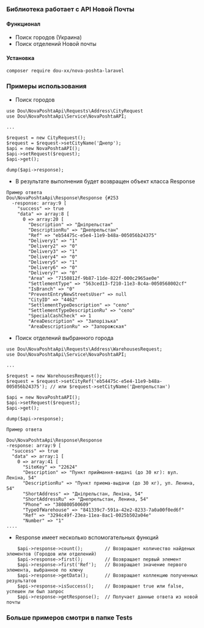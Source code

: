 ### Библиотека работает с API Новой Почты
#### Функционал
- Поиск городов (Украина)
- Поиск отделений Новой почты

#### Установка
``` composer require dou-xx/nova-poshta-laravel ```

### Примеры использования
- Поиск городов
```
use Dou\NovaPoshtaApi\Requests\Address\CityRequest
use Dou\NovaPoshtaApi\Service\NovaPoshtaAPI;

...

$request = new CityRequest();
$request = $request->setCityName('Днепр');
$api = new NovaPoshtaAPI();
$api->setRequest($request);
$api->get();

dump($api->response);
```
- В результате выполнения будет возвращен объект класса Response
```
Пример ответа
Dou\NovaPoshtaApi\Response\Response {#253
  -response: array:9 [
    "success" => true
    "data" => array:8 [
      0 => array:20 [
        "Description" => "Дніпрельстан"
        "DescriptionRu" => "Днепрельстан"
        "Ref" => "eb54475c-e5e4-11e9-b48a-005056b24375"
        "Delivery1" => "1"
        "Delivery2" => "0"
        "Delivery3" => "1"
        "Delivery4" => "0"
        "Delivery5" => "1"
        "Delivery6" => "0"
        "Delivery7" => "0"
        "Area" => "7150812f-9b87-11de-822f-000c2965ae0e"
        "SettlementType" => "563ced13-f210-11e3-8c4a-0050568002cf"
        "IsBranch" => "0"
        "PreventEntryNewStreetsUser" => null
        "CityID" => "4462"
        "SettlementTypeDescription" => "село"
        "SettlementTypeDescriptionRu" => "село"
        "SpecialCashCheck" => 1
        "AreaDescription" => "Запорізька"
        "AreaDescriptionRu" => "Запорожская"
```
- Поиск отделений выбранного города

```angular2html
use Dou\NovaPoshtaApi\Requests\Address\WarehousesRequest;
use Dou\NovaPoshtaApi\Service\NovaPoshtaAPI;

...

$request = new WarehousesRequest();
$request = $request->setCityRef('eb54475c-e5e4-11e9-b48a-005056b24375'); // или $request->setCityName('Днепрельстан')

$api = new NovaPoshtaAPI();
$api->setRequest($request);
$api->get();

dump($api->response);
```
```angular2html
Пример ответа

Dou\NovaPoshtaApi\Response\Response
-response: array:9 [
  "success" => true
  "data" => array:1 [
    0 => array:41 [
      "SiteKey" => "22624"
      "Description" => "Пункт приймання-видачі (до 30 кг): вул. Леніна, 54"
      "DescriptionRu" => "Пункт приема-выдачи (до 30 кг), ул. Ленина, 54"
      "ShortAddress" => "Дніпрельстан, Леніна, 54"
      "ShortAddressRu" => "Днепрельстан, Ленина, 54"
      "Phone" => "380800500609"
      "TypeOfWarehouse" => "841339c7-591a-42e2-8233-7a0a00f0ed6f"
      "Ref" => "3294c49f-23ea-11ea-8ac1-0025b502a04e"
      "Number" => "1"
....
```

- Response имеет несколько вспомогательных функций
```
    $api->response->count();        // Возвращает количество найденых элементов (Городов или отделений)
    $api->response->first();        // Возвращает первый элемент
    $api->response->first('Ref');   // Возвращает значение первого элемента, выбранное по ключу
    $api->response->getData();      // Возвращает коллекцию полученных результатов
    $api->response->isSuccess();    // Возвращает true или false, успешен ли был запрос
    $api->response->getResponse();  // Получает данные ответа из новой почты
```

### Больше примеров смотри в папке Tests